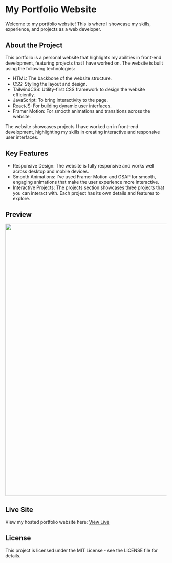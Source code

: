 # My Portfolio Website
Welcome to my portfolio website! This is where I showcase my skills, experience, and projects as a web developer. 

## About the Project
This portfolio is a personal website that highlights my abilities in front-end development, featuring projects that I have worked on. The website is built using the following technologies:

- HTML: The backbone of the website structure.
- CSS: Styling the layout and design.
- TailwindCSS: Utility-first CSS framework to design the website efficiently.
- JavaScript: To bring interactivity to the page.
- ReactJS: For building dynamic user interfaces.
- Framer Motion: For smooth animations and transitions across the website.

The website showcases projects I have worked on in front-end development, highlighting my skills in creating interactive and responsive user interfaces.

## Key Features
- Responsive Design: The website is fully responsive and works well across desktop and mobile devices.
- Smooth Animations: I’ve used Framer Motion and GSAP for smooth, engaging animations that make the user experience more interactive.
- Interactive Projects: The projects section showcases three projects that you can interact with. Each project has its own details and features to explore.
  
## Preview
<img src="" width="850" />

## Live Site
View my hosted portfolio website here: [View Live]()

## License
This project is licensed under the MIT License - see the LICENSE file for details.